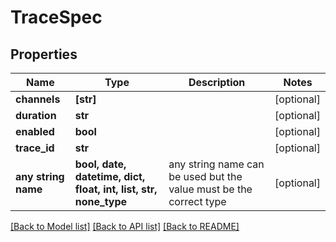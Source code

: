 # TraceSpec


## Properties
Name | Type | Description | Notes
------------ | ------------- | ------------- | -------------
**channels** | **[str]** |  | [optional] 
**duration** | **str** |  | [optional] 
**enabled** | **bool** |  | [optional] 
**trace_id** | **str** |  | [optional] 
**any string name** | **bool, date, datetime, dict, float, int, list, str, none_type** | any string name can be used but the value must be the correct type | [optional]

[[Back to Model list]](../README.md#documentation-for-models) [[Back to API list]](../README.md#documentation-for-api-endpoints) [[Back to README]](../README.md)


